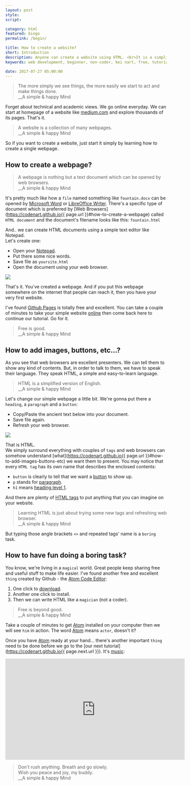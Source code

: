 ```yaml
---
layout: post
style:
script:

category: html
featured: bingo
permalink: /begin/

title: How to create a website?
short: Introduction
description: Anyone can create a website using HTML. <br>It is a simplified and easier-to-learn version of English. <br>Even though I'm not a native English speaker, I've created this website using HTML.
keywords: web development, beginner, non-coder, kei nart, free, tutorial, coding, programming, code nart, html, create, website, webpage, learn, html tags

date: 2017-07-27 05:00:00
---
```


> The more simply we see things, the more easily we start to act and make things done.  
> \_\_A simple & happy Mind

Forget about technical and academic views. We go online everyday. We can start
at homepage of a website like [medium.com](https://medium.com/) and
explore thousands of its pages. That's it.

> A website is a collection of many webpages.  
> \_\_A simple & happy Mind

So if you want to create a website, just start it simply by learning how to
create a single webpage.

## How to create a webpage?

> A webpage is nothing but a text document which can be opened by web browsers.  
> \_\_A simple & happy Mind

It's pretty much like how a `file` named something like `fountain.docx` can be
opened by [Microsoft Word](https://en.wikipedia.org/wiki/Microsoft_Word) or
[LibreOffice Writer](https://en.wikipedia.org/wiki/LibreOffice_Writer). There's
a specific type of document which is preferred by
[Web Browsers](https://codenart.github.io{{ page.url }}#how-to-create-a-webpage)
called `HTML document` and the document's filename looks like this: `fountain.html`

And.. we can create HTML documents using a simple text editor like Notepad.  
Let's create one:
- Open your [Notepad](https://en.wikipedia.org/wiki/Microsoft_Notepad).
- Put there some nice words.
- Save file as `yoursite.html`
- Open the document using your web browser.

![](/images/fountain.jpg)

That's it. You've created a webpage. And if you put this webpage somewhere on
the internet that people can reach it, then you have your very first website.

I've found [Github Pages](https://pages.github.com/) is totally free and excellent.
You can take a couple of minutes to take your simple website
[online](https://github.com/join?source=header-home) then come back here to continue
our tutorial. Go for it.

> Free is good.  
> \_\_A simple & happy Mind

## How to add images, buttons, etc...?

As you see that web browsers are excellent presenters. We can tell them to show any
kind of contents. But, in order to talk to them, we have to speak their language.
They speak HTML, a simple and easy-to-learn language.

> HTML is a simplified version of English.  
> \_\_A simple & happy Mind

Let's change our simple webpage a little bit. We're gonna put there a `heading`, a
`paragraph` and a `button`:

- Copy/Paste the ancient text below into your document.
- Save file again.
- Refresh your web browser.

<script src="https://gist.github.com/codenart/233e004d03d3e9ec33cf593881c8f23c.js"></script>

![](/images/hope.jpg)

That is HTML.  
We simply surround everything with couples of `tags` and web browsers can
somehow understand
[what](https://codenart.github.io{{ page.url }}#how-to-add-images-buttons-etc)
we want them to present. You may notice that every `HTML tag` has its own name
that describes the enclosed contents:

- `button` is clearly to tell that we want a
[button](https://developer.mozilla.org/en-US/docs/Web/HTML/Element/button)
to show up.
- `p` stands for [paragraph](https://developer.mozilla.org/en-US/docs/Web/HTML/Element/p).
- `h1` means
[heading level 1](https://developer.mozilla.org/en-US/docs/Web/HTML/Element/Heading_Elements).

And there are plenty of [HTML tags](https://developer.mozilla.org/en/docs/Web/HTML/Element)
to put anything that you can imagine on your website.

> Learning HTML is just about trying some new tags and refreshing web browser.  
> \_\_A simple & happy Mind

But typing those angle brackets `<>` and repeated tags' name is a `boring` task.

## How to have fun doing a boring task?

You know, we're living in a `magical` world. Great people keep sharing free and
useful stuff to make life easier. I've found another free and excellent `thing`
created by Github - the [Atom Code Editor](https://atom.io/):

1. One click to [download](https://atom.io/).
2. Another one click to install.
3. Then we can write HTML like a `magician` (not a coder).

> Free is beyond good.  
> \_\_A simple & happy Mind

Take a couple of minutes to get [Atom](https://atom.io/) installed on your
computer then we will see `him` in action. The word [Atom](https://atom.io/)
means `actor`, doesn't it?

Once you have [Atom](https://atom.io/) ready at your hand... there's another
important `thing` need to be done before we go to the
[our next tutorial](https://codenart.github.io{{ page.next.url }}). It's
[music](https://www.youtube.com/watch?v=eaw2Za2SUy4):

<div class="video">
   <iframe width="560" height="315"
           src="https://www.youtube.com/embed/eaw2Za2SUy4"
           frameborder="0" allowfullscreen>
   </iframe>
</div>

> Don't rush anything. Breath and go slowly.  
> Wish you peace and joy, my buddy.  
> \_\_A simple & happy Mind
